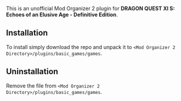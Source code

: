 This is an unofficial Mod Organizer 2 plugin for **DRAGON QUEST XI S: Echoes of an Elusive Age - Definitive Edition**.

## Installation
To install simply download the repo and unpack it to `<Mod Organizer 2 Directory>/plugins/basic_games/games`.

## Uninstallation
Remove the file from `<Mod Organizer 2 Directory>/plugins/basic_games/games`.